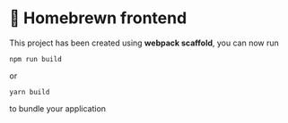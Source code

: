 # 🚀 Homebrewn frontend

This project has been created using **webpack scaffold**, you can now run

```
npm run build
```

or

```
yarn build
```

to bundle your application
